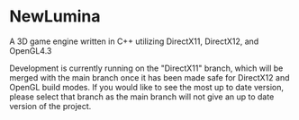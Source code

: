 # NewLumina
A 3D game engine written in C++ utilizing DirectX11, DirectX12, and OpenGL4.3

Development is currently running on the "DirectX11" branch, which will be merged with the main branch once it has been made safe for DirectX12 and OpenGL build modes. If you would like to see the most up to date version, please select that branch as the main branch will not give an up to date version of the project.
